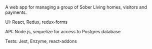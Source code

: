 A web app for managing a group of Sober Living homes, visitors and payments.

UI: React, Redux, redux-forms

API: Node.js, sequelize for access to Postgres database

Tests: Jest, Enzyme, react-addons
